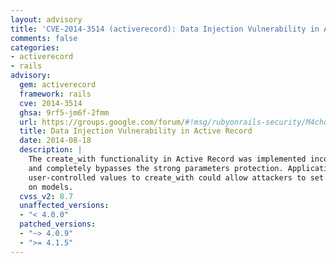```yaml
---
layout: advisory
title: 'CVE-2014-3514 (activerecord): Data Injection Vulnerability in Active Record'
comments: false
categories:
- activerecord
- rails
advisory:
  gem: activerecord
  framework: rails
  cve: 2014-3514
  ghsa: 9rf5-jm6f-2fmm
  url: https://groups.google.com/forum/#!msg/rubyonrails-security/M4chq5Sb540/CC1Fh0Y_NWwJ
  title: Data Injection Vulnerability in Active Record
  date: 2014-08-18
  description: |
    The create_with functionality in Active Record was implemented incorrectly
    and completely bypasses the strong parameters protection. Applications which pass
    user-controlled values to create_with could allow attackers to set arbitrary attributes
    on models.
  cvss_v2: 8.7
  unaffected_versions:
  - "< 4.0.0"
  patched_versions:
  - "~> 4.0.9"
  - ">= 4.1.5"
---
```

